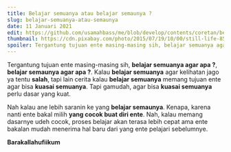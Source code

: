 ```yaml
---
title: Belajar semuanya atau belajar semaunya ?
slug: belajar-semuanya-atau-semaunya
date: 11 Januari 2021
edit: https://github.com/usamahbass/me/blob/develop/contents/coretan/belajar-semuanya-atau-semaunya.md
thumbnail: https://cdn.pixabay.com/photo/2015/07/19/10/00/still-life-851328__340.jpg
spoiler: Tergantung tujuan ente masing-masing sih, belajar semuanya agar apa ?, belajar semaunya agar apa ?.
---
```


Tergantung tujuan ente masing-masing sih, **belajar semuanya agar apa ?**, 
**belajar semaunya agar apa ?**. Kalau **belajar semuanya** agar kelihatan jago ya tentu **salah**, tapi lain cerita kalau **belajar semuanya** memang tujuan ente agar bisa  **kuasai semuanya**. Tapi gamudah, agar bisa  **kuasai semuanya** perlu dasar yang kuat. 

Nah kalau ane lebih saranin ke yang **belajar semaunya**. Kenapa, karena nanti ente bakal milih **yang cocok buat diri ente**. Nah, kalau memang dasarnye udeh cocok, proses belajar akan terasa lebih cepat ama ente bakalan mudah menerima hal baru dari yang ente pelajari sebelumnye.

**Barakallahufiikum**

